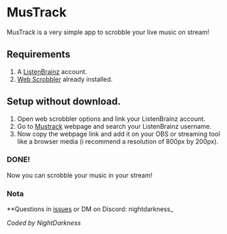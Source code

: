 # MusTrack

MusTrack is a very simple app to scrobble your live music on stream!

## Requirements
1) A [ListenBrainz](https://listenbrainz.org/) account.
2) [Web Scrobbler](https://web-scrobbler.com/) already installed.

## Setup without download.

1) Open web scrobbler options and link your ListenBrainz account.
2) Go to [Mustrack](https://mustrack.nightdarkness.com/) webpage and search your ListenBrainz username.
3) Now copy the webpage link and add it on your OBS or streaming tool like a browser media (i recommend a resolution of 800px by 200px).
    

### DONE!

Now you can scrobble your music in your stream!

### Nota

**Questions in [issues](https://github.com/NIghtDarkness/MusTrack/issues) or DM on Discord: nightdarkness_

_Coded by NightDarkness_
